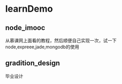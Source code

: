 # learnDemo 
## node_imooc
从慕课网上面看的教程，然后顺便自己实现一次，试一下node,expreee,jade,mongodb的使用
## gradition_design
毕业设计
